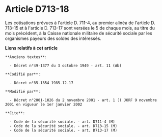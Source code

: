# Article D713-18

Les cotisations prévues à l'article D. 711-4, au premier alinéa de l'article D. 713-15 et à l'article D. 713-17 sont versées
le 5 de chaque mois, au titre du mois précédent, à la Caisse nationale militaire de sécurité sociale par les organismes
payeurs des soldes des intéressés.

**Liens relatifs à cet article**

	**Anciens textes**:

	  - Décret n°49-1377 du 3 octobre 1949 - art. 11 (Ab)

	**Codifié par**:

	  - Décret n°85-1354 1985-12-17

	**Modifié par**:

	  - Décret n°2001-1026 du 2 novembre 2001 - art. 1 () JORF 9 novembre 2001 en vigueur le 1er janvier 2002

	**Cite**:

	  - Code de la sécurité sociale. - art. D711-4 (M)
	  - Code de la sécurité sociale. - art. D713-15 (M)
	  - Code de la sécurité sociale. - art. D713-17 (M)
